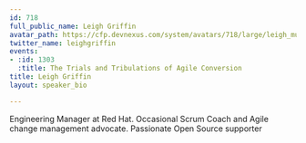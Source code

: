 ```yaml
---
id: 718
full_public_name: Leigh Griffin
avatar_path: https://cfp.devnexus.com/system/avatars/718/large/leigh_munich.JPG?1511262880
twitter_name: leighgriffin
events:
- :id: 1303
  :title: The Trials and Tribulations of Agile Conversion
title: Leigh Griffin
layout: speaker_bio

---
```

Engineering Manager at Red Hat. Occasional Scrum Coach and Agile change management advocate. Passionate Open Source supporter